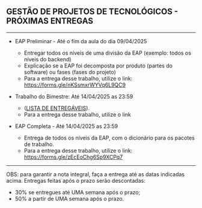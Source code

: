 ## GESTÃO DE PROJETOS DE TECNOLÓGICOS - PRÓXIMAS ENTREGAS
___

- EAP Preliminar - Até o fim da aula do dia 09/04/2025
    + Entregar todos os níveis de uma divisão da EAP (exemplo: todos os níveis do backend)
    + Explicação se a EAP foi decomposta por produto (partes do software) ou fases (fases do projeto)
    + Para a entrega desse trabalho, utilize o link: https://forms.gle/nKSsmxrWYVq6L9QC9

- Trabalho do Bimestre: Até 14/04/2025 as 23:59
    + ([LISTA DE ENTREGÁVEIS](https://github.com/biazottoj/unicesumar2025/blob/main/gest%C3%A3o%20de%20projetos%20tecnol%C3%B3gicos/atividades/Entrega%20do%20Projeto%20Gerenciamento%20de%20projetos%20Tecnolo%CC%81gicos%20-%20Primeiro%20Bimestre%20-%202025.pdf)). 
    + Para a entrega desse trabalho, utilize o link 


- EAP Completa - Até 14/04/2025 as 23:59
    + Entrega de todos os níveis da EAP, com o dicionário para os pacotes de trabalho.
    + Para a entrega desse trabalho, utilize o link: https://forms.gle/zEcEoChg6Sp9XCPq7

___

OBS: para garantir a nota integral, faça a entrega até as datas indicadas acima. Entregas feitas após o prazo serão descontadas:
- 30% se entregues até UMA semana após o prazo;
- 50% a partir de UMA semana após o prazo. 